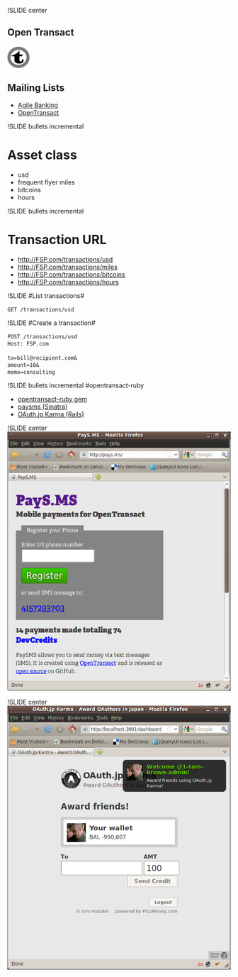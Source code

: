 !SLIDE center
## Open Transact
![opentransact](logo.png)

## Mailing Lists
* [Agile Banking](https://groups.google.com/forum/#!forum/agile-banking)
* [OpenTransact](https://groups.google.com/forum/#!forum/opentransact)

!SLIDE bullets incremental
# Asset class
* usd
* frequent flyer miles
* bitcoins
* hours

!SLIDE bullets incremental
# Transaction URL
* http://FSP.com/transactions/usd
* http://FSP.com/transactions/miles
* http://FSP.com/transactions/bitcoins
* http://FSP.com/transactions/hours

!SLIDE
#List transactions#

	GET /transactions/usd

!SLIDE 
#Create a transaction#

	POST /transactions/usd
	Host: FSP.com

	to=bill@recipient.com&
	amount=10&
	memo=consulting

!SLIDE bullets incremental
#opentransact-ruby
* [opentransact-ruby gem](https://github.com/opentransact/opentransact-ruby)
* [paysms (Sinatra)](https://github.com/opentransact/paysms)
* [OAuth.jp Karma (Rails)](https://github.com/nov/oauth.jp-karma)

!SLIDE center
![paysms](paysms.png)

!SLIDE center
![OAuth.jp Karma](oauthjp.png)
